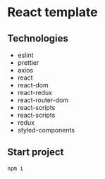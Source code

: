 # React template
## Technologies
* eslint
* prettier
* axios
* react
* react-dom
* react-redux
* react-router-dom
* react-scripts
* react-scripts
* redux
* styled-components

## Start project
```
npm i
```
